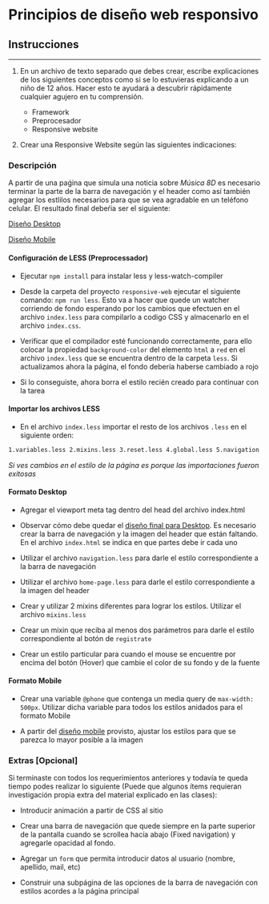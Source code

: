 # Principios de diseño web responsivo

## Instrucciones

---

1. En un archivo de texto separado que debes crear, escribe explicaciones de los siguientes conceptos como si se lo estuvieras explicando a un niño de 12 años. Hacer esto te ayudará a descubrir rápidamente cualquier agujero en tu comprensión.

   -  Framework
   -  Preprocesador
   -  Responsive website

2. Crear una Responsive Website según las siguientes indicaciones:

### Descripción

A partir de una paǵina que simula una noticia sobre _Música 8D_ es necesario terminar la parte de la barra de navegación y el header como así también agregar los estlilos necesarios para que se vea agradable en un teléfono celular. El resultado final debeŕia ser el siguiente:

[Diseño Desktop](responsive-web/diseño/home-desktop.png)

[Diseño Mobile](responsive-web/diseño/home-mobile.png)

#### Configuración de LESS (Preprocessador)

-  Ejecutar `npm install` para instalar less y less-watch-compiler

-  Desde la carpeta del proyecto `responsive-web` ejecutar el siguiente comando: `npm run less`. Esto va a hacer que quede un watcher corriendo de fondo esperando por los cambios que efectuen en el archivo `index.less` para compilarlo a codigo CSS y almacenarlo en el archivo `index.css`.

-  Verificar que el compilador esté funcionando correctamente, para ello colocar la propiedad `background-color` del elemento `html` a `red` en el archivo `index.less` que se encuentra dentro de la carpeta `less`. Si actualizamos ahora la página, el fondo debería haberse cambiado a rojo

-  Si lo conseguiste, ahora borra el estilo recién creado para continuar con la tarea

#### Importar los archivos LESS

-  En el archivo `index.less` importar el resto de los archivos `.less` en el siguiente orden:

```markdown
1.variables.less 2.mixins.less 3.reset.less 4.global.less 5.navigation.less 6.footer.less 7.home-page.less
```

_Si ves cambios en el estilo de la página es porque las importaciones fueron exitosas_

#### Formato Desktop

-  Agregar el viewport meta tag dentro del head del archivo index.html

-  Observar cómo debe quedar el [diseño final para Desktop](responsive-web/diseño/home-desktop.png). Es necesario crear la barra de navegación y la imagen del header que están faltando. En el archivo `index.html` se indica en que partes debe ir cada uno

-  Utilizar el archivo `navigation.less` para darle el estilo correspondiente a la barra de navegación

-  Utilizar el archivo `home-page.less` para darle el estilo correspondiente a la imagen del header

-  Crear y utilizar 2 mixins diferentes para lograr los estilos. Utilizar el archivo `mixins.less`

-  Crear un mixin que reciba al menos dos parámetros para darle el estilo correspondiente al botón de `registrate`

-  Crear un estilo particular para cuando el mouse se encuentre por encima del botón (Hover) que cambie el color de su fondo y de la fuente

#### Formato Mobile

-  Crear una variable `@phone` que contenga un media query de `max-width: 500px`. Utilizar dicha variable para todos los estilos anidados para el formato Mobile

-  A partir del [diseño mobile](responsive-web/diseño/home-mobile.png) provisto, ajustar los estilos para que se parezca lo mayor posible a la imagen

### Extras [Opcional]

Si terminaste con todos los requerimientos anteriores y todavía te queda tiempo podes realizar lo siguiente (Puede que algunos ítems requieran investigación propia extra del material explicado en las clases):

-  Introducir animación a partir de CSS al sitio

-  Crear una barra de navegación que quede siempre en la parte superior de la pantalla cuando se scrollea hacía abajo (Fixed navigation) y agregarle opacidad al fondo.

-  Agregar un `form` que permita introducir datos al usuario (nombre, apellido, mail, etc)

-  Construir una subpágina de las opciones de la barra de navegación con estilos acordes a la página principal

